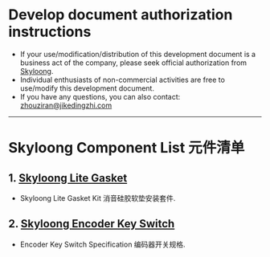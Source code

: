 # Develop document authorization instructions
* If your use/modification/distribution of this development document is a business act of the company, please seek official authorization from [Skyloong](http://www.skyloong.com.cn).
* Individual enthusiasts of non-commercial activities are free to use/modify this development document.
* If you have any questions, you can also contact: zhouziran@jikedingzhi.com
-------------------------------------------------------------------------------------
# Skyloong Component List 元件清单

## 1. [Skyloong Lite Gasket](../lite_gasket/readme.md) 
* Skyloong Lite Gasket Kit 消音硅胶软垫安装套件.

## 2. [Skyloong Encoder Key Switch](../encoder_key_switch/readme.md)
* Encoder Key Switch Specification 编码器开关规格.
